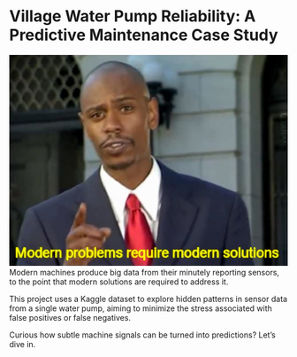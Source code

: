 # Village Water Pump Reliability: A Predictive Maintenance Case Study

![Image](PostImages/Modern_Problems_Require_Modern_Solutions.jpg)
Modern machines produce big data from their minutely reporting sensors, to the point that modern solutions are required to address it.


This project uses a Kaggle dataset to explore hidden patterns in sensor data from a single water pump, aiming to minimize the stress associated with false positives or false negatives.

Curious how subtle machine signals can be turned into predictions? Let’s dive in.

